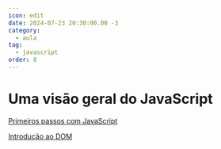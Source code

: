 ```yaml
---
icon: edit
date: 2024-07-23 20:30:00.00 -3
category:
  - aula
tag:
  - javascript
order: 8
---
```

# Uma visão geral do JavaScript


[Primeiros passos com JavaScript](https://developer.mozilla.org/pt-BR/docs/Learn/JavaScript/First_steps)


[Introdução ao DOM](https://developer.mozilla.org/pt-BR/docs/Web/API/Document_Object_Model/Introduction)


